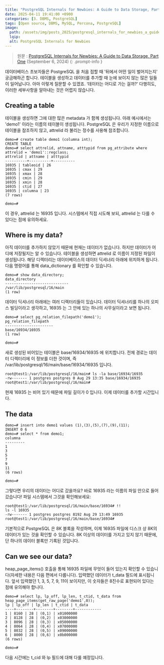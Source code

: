 ```yaml
---
title: "PostgreSQL Internals for Newbies: A Guide to Data Storage, Part One (PostgreSQL 내부 구조 초보자 가이드: 데이터 저장 방식, 1편)"
date: 2025-04-11 19:41:00 +0900
categories: [3. DBMS, PostgreSQL]
tags: [Open source, DBMS, MySQL, Percona, PostgreSQL]
image:
  path: /assets/img/posts_2025/postgresql_internals_for_newbies_a_guide_to_data_storage_part_one.jpg
  lqip: 
  alt: PostgreSQL Internals for Newbies
---
```


> 원문 : <a href="https://www.percona.com/blog/postgresql-internals-for-newbies-a-guide-to-data-storage-part-one/" target="_blank">PostgreSQL Internals for Newbies: A Guide to Data Storage, Part One</a> (September 6, 2024)
{: .prompt-info }

데이터베이스 초보자들은 PostgreSQL 을 처음 접할 때 '뒤에서 어떤 일이 벌어지는지' 궁금해하곤 합니다. 테이블을 생성하고 데이터를 추가할 때 눈에 보이지 않는 많은 일들이 일어납니다. 아마 이렇게 질문할 수 있겠죠. ‘데이터는 어디로 가는 걸까?’ 다행히도, 이러한 세부사항을 알아내는 것은 어렵지 않습니다.

## Creating a table

테이블을 생성하면 그에 대한 많은 metadata 가 함께 생성됩니다. 아래 예시에서는 'demo1' 이라는 이름의 테이블이 생성됩니다. PostgreSQL 은 우리가 지정한 이름으로 테이블을 참조하지 않고, attrelid 라 불리는 정수를 사용해 참조합니다.

```
demo=# create table demo1 (columna int);
CREATE TABLE
demo=# select attrelid, attname, atttypid from pg_attribute where attrelid = 'demo1'::regclass;
attrelid | attname | atttypid 
----------+----------+----------
16935 | tableoid | 26
16935 | cmax | 29
16935 | xmax | 28
16935 | cmin | 29
16935 | xmin | 28
16935 | ctid | 27
16935 | columna | 23
(7 rows)
 
demo=#
```

이 경우, attrelid 는 16935 입니다. 시스템에서 직접 시도해 보되, attrelid 는 다를 수 있다는 점에 유의하세요.

## Where is my data?

아직 데이터를 추가하지 않았기 때문에 현재는 데이터가 없습니다. 하지만 데이터가 어디에 저장될지는 알 수 있습니다. 테이블을 생성하면 attrelid 로 이름이 지정된 파일이 생성됩니다. 해당 디렉터리는 데이터베이스의 데이터 딕셔너리 아래에 위치하게 됩니다. 다음 명령어를 통해 data_dictionary 를 확인할 수 있습니다.

```
demo=# show data_directory;
data_directory 
-----------------------------
/var/lib/postgresql/16/main
(1 row)
```

데이터 딕셔너리 아래에는 여러 디렉터리들이 있습니다. 데이터 딕셔너리를 하나의 오피스 빌딩이라고 생각하고, 16935 는 그 안에 있는 하나의 사무실이라고 보면 됩니다.

```
demo=# select pg_relation_filepath('demo1');
pg_relation_filepath 
----------------------
base/16934/16935
(1 row)
 
demo=#
```

새로 생성된 비어있는 테이블은 base/16934/16935 에 위치합니다. 전체 경로는 데이터 디렉터리에 이 정보를 더한 것이며, 즉 /var/lib/postgresql/16/main/base/16934/16935 입니다.

```
root@test1:/var/lib/postgresql/16/main# ls -la base/16934/16935
-rw------- 1 postgres postgres 0 Aug 29 13:35 base/16934/16935
root@test1:/var/lib/postgresql/16/main#
```

현재 16935 는 비어 있기 때문에 파일 길이가 0 입니다. 이제 데이터를 추가할 시간입니다.

## The data

 ```
 demo=# insert into demo1 values (1),(3),(5),(7),(9),(11);
INSERT 0 6
demo=# select * from demo1;
columna 
---------
1
3
5
7
9
11
(6 rows)
 
demo=#
```

그렇다면 우리의 데이터는 어디로 갔을까요? 바로 16935 라는 이름의 파일 안으로 들어갔습니다! 파일 시스템에서 그것을 확인해보세요:

```
root@test1:/var/lib/postgresql/16/main/base/16934# !!
ls -l 16935
-rw------- 1 postgres postgres 8192 Aug 29 13:49 16935
root@test1:/var/lib/postgresql/16/main/base/16934#
```

기본적으로 PostgreSQL 은 8K 블록을 작성하며, 이제 16935 파일에 디스크 상 8K의 데이터가 있는 것을 확인할 수 있습니다. 8K 이상의 데이터를 가지고 있지 않기 때문에, 단 하나의 데이터 블록만 기록된 것입니다.

## Can we see our data?

heap_page_items() 호출을 통해 16935 파일에 무엇이 들어 있는지 확인할 수 있습니다(자세한 내용은 다음 편에서 다룹니다). 입력했던 데이터가 t_data 필드에 표시됩니다. 앞서 입력했던 1, 3, 5, 7, 9, 11이 보이지만, 이 숫자들은 8진수로 표현되어 있다는 점에 유의해야 합니다.

```
demo=# select lp, lp_off, lp_len, t_ctid, t_data from heap_page_items(get_raw_page('demo1',0));
lp | lp_off | lp_len | t_ctid | t_data 
----+--------+--------+--------+------------
1 | 8160 | 28 | (0,1) | x01000000
2 | 8128 | 28 | (0,2) | x03000000
3 | 8096 | 28 | (0,3) | x05000000
4 | 8064 | 28 | (0,4) | x07000000
5 | 8032 | 28 | (0,5) | x09000000
6 | 8000 | 28 | (0,6) | x0b000000
(6 rows)
 
demo=#
```

다음 시간에는 t_cid 와 lp 필드에 대해 다룰 예정입니다.